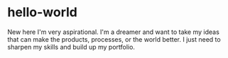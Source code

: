 # hello-world
New here
I'm very aspirational. I'm a dreamer and want to take my ideas that can make the products, processes, or the world better. I just need to sharpen my skills and build up my portfolio.
